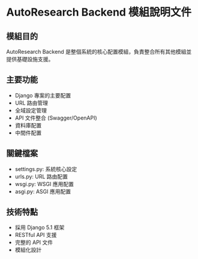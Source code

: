 # AutoResearch Backend 模組說明文件

## 模組目的
AutoResearch Backend 是整個系統的核心配置模組，負責整合所有其他模組並提供基礎設施支援。

## 主要功能
- Django 專案的主要配置
- URL 路由管理
- 全域設定管理
- API 文件整合 (Swagger/OpenAPI)
- 資料庫配置
- 中間件配置

## 關鍵檔案
- settings.py: 系統核心設定
- urls.py: URL 路由配置
- wsgi.py: WSGI 應用配置
- asgi.py: ASGI 應用配置

## 技術特點
- 採用 Django 5.1 框架
- RESTful API 支援
- 完整的 API 文件
- 模組化設計
